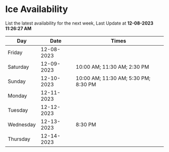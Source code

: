 # Ice Availability

List the latest availability for the next week, Last Update at **12-08-2023 11:26:27 AM**

| Day         | Date        | Times       |
| ----------- | ----------- | ----------- |
|Friday|12-08-2023||
|Saturday|12-09-2023|10:00 AM; 11:30 AM; 2:30 PM|
|Sunday|12-10-2023|10:00 AM; 11:30 AM; 5:30 PM; 8:30 PM|
|Monday|12-11-2023||
|Tuesday|12-12-2023||
|Wednesday|12-13-2023|8:30 PM|
|Thursday|12-14-2023||
